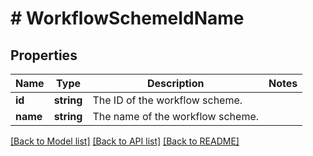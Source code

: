 # # WorkflowSchemeIdName

## Properties

Name | Type | Description | Notes
------------ | ------------- | ------------- | -------------
**id** | **string** | The ID of the workflow scheme. |
**name** | **string** | The name of the workflow scheme. |

[[Back to Model list]](../../README.md#models) [[Back to API list]](../../README.md#endpoints) [[Back to README]](../../README.md)
